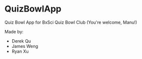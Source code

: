 # QuizBowlApp
Quiz Bowl App for BxSci Quiz Bowl Club (You're welcome, Manu!)

Made by:
- Derek Qu
- James Weng
- Ryan Xu

